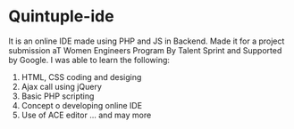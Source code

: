 # Quintuple-ide
It is an online IDE made using PHP and JS in Backend. Made it for a project submission aT Women Engineers Program By Talent Sprint and Supported by Google.
I was able to learn the following:
1. HTML, CSS coding and desiging
2. Ajax call using jQuery
3. Basic PHP scripting
4. Concept o developing online IDE 
5. Use of ACE editor ... and may more
